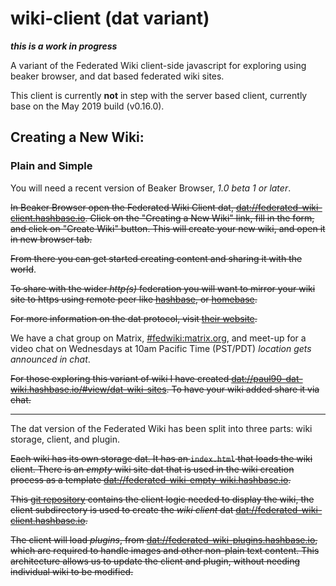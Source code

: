 # wiki-client (dat variant)

__*this is a work in progress*__

A variant of the Federated Wiki client-side javascript for exploring using beaker browser, and dat based federated wiki sites.

This client is currently __not__ in step with the server based client, currently base on the May 2019 build (v0.16.0).

## Creating a New Wiki:

### Plain and Simple

You will need a recent version of Beaker Browser, *1.0 beta 1 or later*.

~~In Beaker Browser open the Federated Wiki Client dat, [dat://federated-wiki-client.hashbase.io](dat://federated-wiki-client.hashbase.io). Click on the "Creating a New Wiki" link, fill in the form, and click on "Create Wiki" button. This will create your new wiki, and open it in new browser tab.~~

~~From there you can get started creating content and sharing it with the world~~.

~~To share with the wider *http(s)* federation you will want to mirror your wiki site to https using remote peer like [hashbase](https://hashbase.io), or [homebase](https://github.com/beakerbrowser/homebase).~~

~~For more information on the dat protocol, visit [their website](https://datproject.org/).~~

We have a chat group on Matrix, [#fedwiki:matrix.org](https://matrix.to/#/#fedwiki:matrix.org), and meet-up for a video chat on Wednesdays at 10am Pacific Time (PST/PDT) *location gets announced in chat*.

~~For those exploring this variant of wiki I have created  [dat://paul90-dat-wiki.hashbase.io/#view/dat-wiki-sites](dat://paul90-dat-wiki.hashbase.io/#view/dat-wiki-sites). To have your wiki added share it via chat.~~

---

The dat version of the Federated Wiki has been split into three parts: wiki storage, client, and plugin.

~~Each wiki has its own storage dat. It has an `index.html` that loads the wiki client. There is an *empty* wiki site dat that is used in the wiki creation process as a template [dat://federated-wiki-empty-wiki.hashbase.io](dat://federated-wiki-empty-wiki.hashbase.io).~~

~~This [git repository](https://github.com/paul90/wiki-client-dat-variant) contains the client logic needed to display the wiki, the client subdirectory is used to create the *wiki client* dat [dat://federated-wiki-client.hashbase.io](dat://federated-wiki-client.hashbase.io).~~

~~The client will load *plugins*, from [dat://federated-wiki-plugins.hashbase.io](dat://federated-wiki-plugins.hashbase.io), which are required to handle images and other non-plain text content. This architecture allows us to update the client and plugin, without needing individual wiki to be modified.~~

